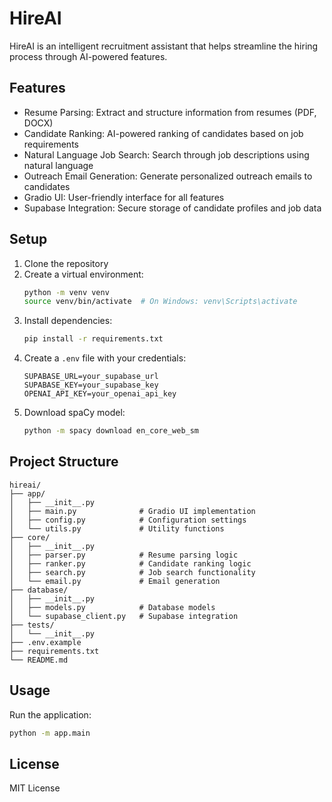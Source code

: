 # HireAI

HireAI is an intelligent recruitment assistant that helps streamline the hiring process through AI-powered features.

## Features

- Resume Parsing: Extract and structure information from resumes (PDF, DOCX)
- Candidate Ranking: AI-powered ranking of candidates based on job requirements
- Natural Language Job Search: Search through job descriptions using natural language
- Outreach Email Generation: Generate personalized outreach emails to candidates
- Gradio UI: User-friendly interface for all features
- Supabase Integration: Secure storage of candidate profiles and job data

## Setup

1. Clone the repository
2. Create a virtual environment:
   ```bash
   python -m venv venv
   source venv/bin/activate  # On Windows: venv\Scripts\activate
   ```
3. Install dependencies:
   ```bash
   pip install -r requirements.txt
   ```
4. Create a `.env` file with your credentials:
   ```
   SUPABASE_URL=your_supabase_url
   SUPABASE_KEY=your_supabase_key
   OPENAI_API_KEY=your_openai_api_key
   ```
5. Download spaCy model:
   ```bash
   python -m spacy download en_core_web_sm
   ```

## Project Structure

```
hireai/
├── app/
│   ├── __init__.py
│   ├── main.py              # Gradio UI implementation
│   ├── config.py            # Configuration settings
│   └── utils.py             # Utility functions
├── core/
│   ├── __init__.py
│   ├── parser.py            # Resume parsing logic
│   ├── ranker.py            # Candidate ranking logic
│   ├── search.py            # Job search functionality
│   └── email.py             # Email generation
├── database/
│   ├── __init__.py
│   ├── models.py            # Database models
│   └── supabase_client.py   # Supabase integration
├── tests/
│   └── __init__.py
├── .env.example
├── requirements.txt
└── README.md
```

## Usage

Run the application:
```bash
python -m app.main
```

## License

MIT License 